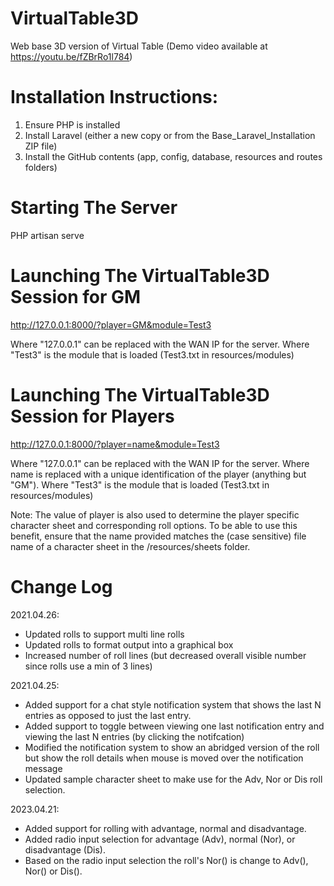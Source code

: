 # VirtualTable3D
Web base 3D version of Virtual Table
(Demo video available at https://youtu.be/fZBrRo1l784)

# Installation Instructions:
1. Ensure PHP is installed
2. Install Laravel (either a new copy or from the Base_Laravel_Installation ZIP file)
3. Install the GitHub contents (app, config, database, resources and routes folders)

# Starting The Server
PHP artisan serve

# Launching The VirtualTable3D Session for GM
http://127.0.0.1:8000/?player=GM&module=Test3

Where "127.0.0.1" can be replaced with the WAN IP for the server.
Where "Test3" is the module that is loaded (Test3.txt in resources/modules)

# Launching The VirtualTable3D Session for Players
http://127.0.0.1:8000/?player=name&module=Test3

Where "127.0.0.1" can be replaced with the WAN IP for the server.
Where name is replaced with a unique identification of the player (anything but "GM").
Where "Test3" is the module that is loaded (Test3.txt in resources/modules)

Note: The value of player is also used to determine the player specific character sheet
and corresponding roll options. To be able to use this benefit, ensure that the name
provided matches the (case sensitive) file name of a character sheet in the
/resources/sheets folder.

# Change Log

2021.04.26:
- Updated rolls to support multi line rolls
- Updated rolls to format output into a graphical box
- Increased number of roll lines (but decreased overall visible number since rolls use a min of 3 lines)

2021.04.25:
- Added support for a chat style notification system that shows the last N entries as opposed to just the last entry.
- Added support to toggle between viewing one last notification entry and viewing the last N entries (by clicking the notifcation)
- Modified the notification system to show an abridged version of the roll but show the roll details when mouse is moved over the notification message
- Updated sample character sheet to make use for the Adv, Nor or Dis roll selection.

2023.04.21:
- Added support for rolling with advantage, normal and disadvantage.
- Added radio input selection for advantage (Adv), normal (Nor), or disadvantage (Dis).
- Based on the radio input selection the roll's Nor() is change to Adv(), Nor() or Dis().
